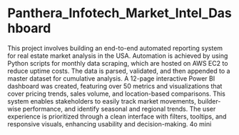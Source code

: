 # Panthera_Infotech_Market_Intel_Dashboard
This project involves building an end-to-end automated reporting system for real estate market analysis in the USA. Automation is achieved by using Python scripts for monthly data scraping, which are hosted on AWS EC2 to reduce uptime costs. The data is parsed, validated, and then appended to a master dataset for cumulative analysis. A 12-page interactive Power BI dashboard was created, featuring over 50 metrics and visualizations that cover pricing trends, sales volume, and location-based comparisons. This system enables stakeholders to easily track market movements, builder-wise performance, and identify seasonal and regional trends. The user experience is prioritized through a clean interface with filters, tooltips, and responsive visuals, enhancing usability and decision-making.        4o mini
